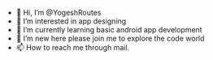 - 👋 Hi, I’m @YogeshRoutes
- 👀 I’m interested in app designing
- 🌱 I’m currently learning basic android app development
- 💞️ I’m new here please join me to explore the code world
- 📫 How to reach me through mail.

<!---
YogeshRoutes/YogeshRoutes is a ✨ special ✨ repository because its `README.md` (this file) appears on your GitHub profile.
You can click the Preview link to take a look at your changes.
--->
